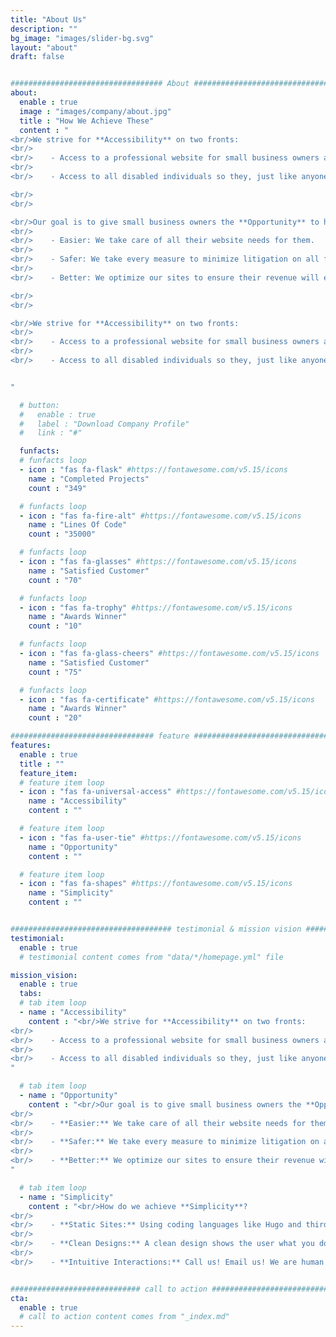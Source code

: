 ```yaml
---
title: "About Us"
description: ""
bg_image: "images/slider-bg.svg"
layout: "about"
draft: false


################################## About #####################################
about:
  enable : true
  image : "images/company/about.jpg"
  title : "How We Achieve These"
  content : "
<br/>We strive for **Accessibility** on two fronts:
<br/>
<br/>    - Access to a professional website for small business owners at a price they can afford.
<br/>
<br/>    - Access to all disabled individuals so they, just like anyone else, can enjoy the services our clients have to offer.

<br/>
<br/>

<br/>Our goal is to give small business owners the **Opportunity** to have easier, safer, and better lives:
<br/>
<br/>    - Easier: We take care of all their website needs for them.
<br/>
<br/>    - Safer: We take every measure to minimize litigation on all fronts.
<br/>
<br/>    - Better: We optimize our sites to ensure their revenue will explode.

<br/>
<br/>

<br/>We strive for **Accessibility** on two fronts:
<br/>
<br/>    - Access to a professional website for small business owners at a price they can afford.
<br/>
<br/>    - Access to all disabled individuals so they, just like anyone else, can enjoy the services our clients have to offer.


"

  # button:
  #   enable : true
  #   label : "Download Company Profile"
  #   link : "#"

  funfacts:
  # funfacts loop
  - icon : "fas fa-flask" #https://fontawesome.com/v5.15/icons
    name : "Completed Projects"
    count : "349"

  # funfacts loop
  - icon : "fas fa-fire-alt" #https://fontawesome.com/v5.15/icons
    name : "Lines Of Code"
    count : "35000"

  # funfacts loop
  - icon : "fas fa-glasses" #https://fontawesome.com/v5.15/icons
    name : "Satisfied Customer"
    count : "70"

  # funfacts loop
  - icon : "fas fa-trophy" #https://fontawesome.com/v5.15/icons
    name : "Awards Winner"
    count : "10"

  # funfacts loop
  - icon : "fas fa-glass-cheers" #https://fontawesome.com/v5.15/icons
    name : "Satisfied Customer"
    count : "75"

  # funfacts loop
  - icon : "fas fa-certificate" #https://fontawesome.com/v5.15/icons
    name : "Awards Winner"
    count : "20"

################################ feature #####################################
features:
  enable : true
  title : ""
  feature_item:
  # feature item loop
  - icon : "fas fa-universal-access" #https://fontawesome.com/v5.15/icons
    name : "Accessibility"
    content : ""

  # feature item loop
  - icon : "fas fa-user-tie" #https://fontawesome.com/v5.15/icons
    name : "Opportunity"
    content : ""

  # feature item loop
  - icon : "fas fa-shapes" #https://fontawesome.com/v5.15/icons
    name : "Simplicity"
    content : ""


#################################### testimonial & mission vision #######################################
testimonial:
  enable : true
  # testimonial content comes from "data/*/homepage.yml" file

mission_vision:
  enable : true
  tabs:
  # tab item loop
  - name : "Accessibility"
    content : "<br/>We strive for **Accessibility** on two fronts:
<br/>
<br/>    - Access to a professional website for small business owners at a price they can afford.
<br/>
<br/>    - Access to all disabled individuals so they, just like anyone else, can enjoy the services our clients have to offer.
"

  # tab item loop
  - name : "Opportunity"
    content : "<br/>Our goal is to give small business owners the **Opportunity** to have easier, safer, and better lives:
<br/>
<br/>    - **Easier:** We take care of all their website needs for them.
<br/>
<br/>    - **Safer:** We take every measure to minimize litigation on all fronts.
<br/>
<br/>    - **Better:** We optimize our sites to ensure their revenue will explode.
"

  # tab item loop
  - name : "Simplicity"
    content : "<br/>How do we achieve **Simplicity**?
<br/>
<br/>    - **Static Sites:** Using coding languages like Hugo and third-party integrations like Stripe we create static sites with dynamic capability. This allows our sites to consistently outperform Wordpress, Shopify, Wix, and other CMS platforms.
<br/>
<br/>    - **Clean Designs:** A clean design shows the user what you do and why they should choose you without them having to weed through so much fluff.
<br/>
<br/>    - **Intuitive Interactions:** Call us! Email us! We are human and we answer or respond with lightning speed, transparency, and fun throughout the whole process. "


############################# call to action #################################
cta:
  enable : true
  # call to action content comes from "_index.md"
---
```

